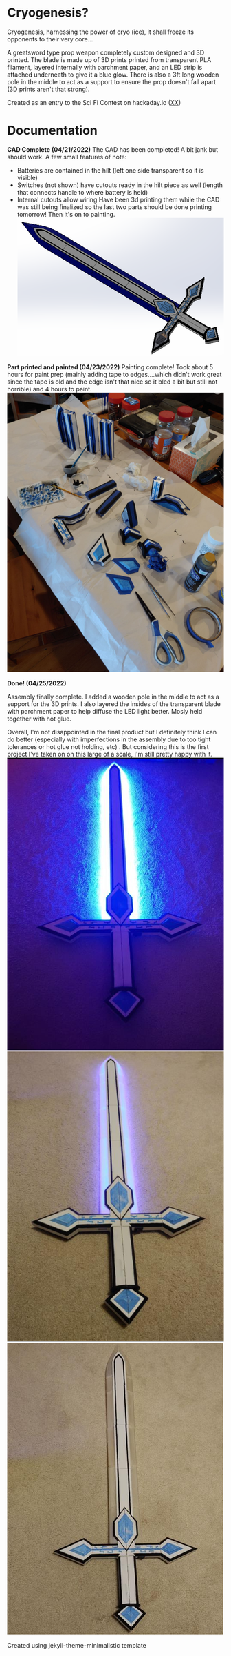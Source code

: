 # **Cryogenesis?**
  Cryogenesis, harnessing the power of cryo (ice), it shall freeze its opponents to their very core...
  
  A greatsword type prop weapon completely custom designed and 3D printed. The blade is made up of 3D prints printed from transparent PLA filament, layered internally with parchment paper, and an LED strip is attached underneath to give it a blue glow. There is also a 3ft long wooden pole in the middle to act as a support to ensure the prop doesn't fall apart (3D prints aren't that strong).
  
  Created as an entry to the Sci Fi Contest on hackaday.io ([XX](https://hackaday.io/contest/184314-sci-fi-contest))
# **Documentation**
__CAD Complete (04/21/2022)__
The CAD has been completed! A bit jank but should work. 
A few small features of note:
 - Batteries are contained in the hilt (left one side transparent so it is visible)
 - Switches (not shown) have cutouts ready in the hilt piece as well (length that connects handle to where battery is held)
 - Internal cutouts allow wiring
Have been 3d printing them while the CAD was still being finalized so the last two parts should be done printing tomorrow! Then it's on to painting.
![XX](complete%20cad.PNG "placeholder" )

__Part printed and painted (04/23/2022)__
Painting complete! Took about 5 hours for paint prep (mainly adding tape to edges....which didn't work great since the tape is old and the edge isn't that nice so it bled a bit but still not horrible) and 4 hours to paint.
![XX](painting.PNG "placeholder" )

__Done! (04/25/2022)__

  Assembly finally complete. I added a wooden pole in the middle to act as a support for the 3D prints. I also layered the insides of the transparent blade with parchment paper to help diffuse the LED light better. Mosly held together with hot glue.

Overall, I'm not disappointed in the final product but I definitely think I can do better (especially with imperfections in the assembly due to too tight tolerances or hot glue not holding, etc) . But considering this is the first project I've taken on on this large of a scale, I'm still pretty happy with it.
![XX](lit%20dark.PNG "placeholder" )
![XX](lit%20light.PNG "placeholder" )
![XX](unlit%20light.PNG "placeholder" )

Created using jekyll-theme-minimalistic template
